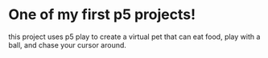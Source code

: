# One of my first p5 projects!
this project uses p5 play to create a virtual pet that can eat food, play with a ball, and chase your cursor around. 
